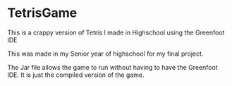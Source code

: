 # TetrisGame
This is a crappy version of Tetris I made in Highschool using the Greenfoot IDE

This was made in my Senior year of highschool for my final project.

The Jar file allows the game to run without having to have the Greenfoot IDE.
It is just the compiled version of the game.
